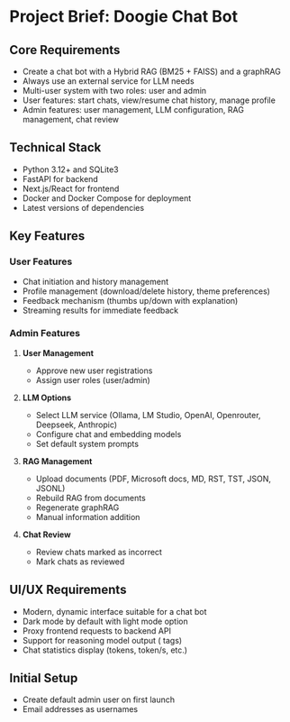 # Project Brief: Doogie Chat Bot

## Core Requirements

- Create a chat bot with a Hybrid RAG (BM25 + FAISS) and a graphRAG
- Always use an external service for LLM needs
- Multi-user system with two roles: user and admin
- User features: start chats, view/resume chat history, manage profile
- Admin features: user management, LLM configuration, RAG management, chat review

## Technical Stack

- Python 3.12+ and SQLite3
- FastAPI for backend
- Next.js/React for frontend
- Docker and Docker Compose for deployment
- Latest versions of dependencies

## Key Features

### User Features
- Chat initiation and history management
- Profile management (download/delete history, theme preferences)
- Feedback mechanism (thumbs up/down with explanation)
- Streaming results for immediate feedback

### Admin Features
1. **User Management**
   - Approve new user registrations
   - Assign user roles (user/admin)

2. **LLM Options**
   - Select LLM service (Ollama, LM Studio, OpenAI, Openrouter, Deepseek, Anthropic)
   - Configure chat and embedding models
   - Set default system prompts

3. **RAG Management**
   - Upload documents (PDF, Microsoft docs, MD, RST, TST, JSON, JSONL)
   - Rebuild RAG from documents
   - Regenerate graphRAG
   - Manual information addition

4. **Chat Review**
   - Review chats marked as incorrect
   - Mark chats as reviewed

## UI/UX Requirements
- Modern, dynamic interface suitable for a chat bot
- Dark mode by default with light mode option
- Proxy frontend requests to backend API
- Support for reasoning model output (<think></think> tags)
- Chat statistics display (tokens, token/s, etc.)

## Initial Setup
- Create default admin user on first launch
- Email addresses as usernames